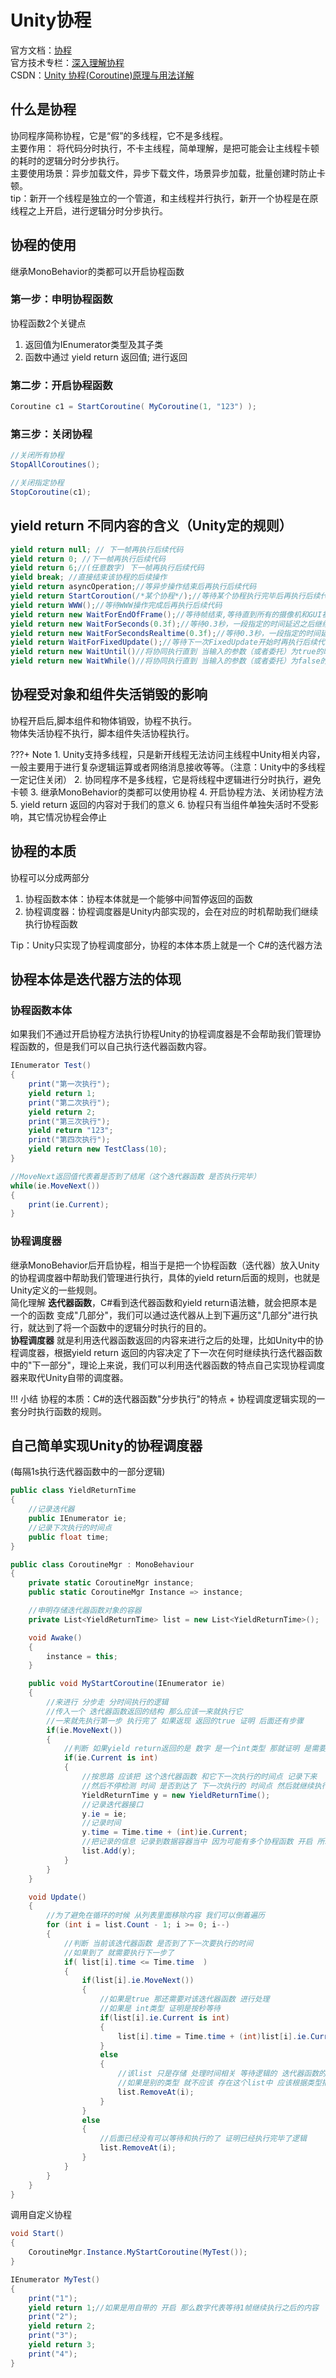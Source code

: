 # Unity协程
官方文档：[协程](https://docs.unity.cn/cn/2021.1/Manual/Coroutines.html)  
官方技术专栏：[深入理解协程](https://developer.unity.cn/projects/61c80ba3edbc2a244ffbcf25)  
CSDN：[Unity 协程(Coroutine)原理与用法详解](https://blog.csdn.net/xinzhilinger/article/details/116240688)
## 什么是协程
协同程序简称协程，它是“假”的多线程，它不是多线程。  
主要作用： 将代码分时执行，不卡主线程，简单理解，是把可能会让主线程卡顿的耗时的逻辑分时分步执行。  
主要使用场景：异步加载文件，异步下载文件，场景异步加载，批量创建时防止卡顿。  
tip：新开一个线程是独立的一个管道，和主线程并行执行，新开一个协程是在原线程之上开启，进行逻辑分时分步执行。
## 协程的使用
继承MonoBehavior的类都可以开启协程函数  
### 第一步：申明协程函数  
协程函数2个关键点   
1. 返回值为IEnumerator类型及其子类  
2. 函数中通过 yield return 返回值; 进行返回  

### 第二步：开启协程函数
``` c#
Coroutine c1 = StartCoroutine( MyCoroutine(1, "123") );
```
### 第三步：关闭协程
``` c#
//关闭所有协程
StopAllCoroutines();

//关闭指定协程
StopCoroutine(c1);
```
## yield return 不同内容的含义（Unity定的规则）
``` c#
yield return null; // 下一帧再执行后续代码
yield return 0; //下一帧再执行后续代码
yield return 6;//(任意数字) 下一帧再执行后续代码
yield break; //直接结束该协程的后续操作
yield return asyncOperation;//等异步操作结束后再执行后续代码
yield return StartCoroution(/*某个协程*/);//等待某个协程执行完毕后再执行后续代码
yield return WWW();//等待WWW操作完成后再执行后续代码
yield return new WaitForEndOfFrame();//等待帧结束,等待直到所有的摄像机和GUI被渲染完成后，在该帧显示在屏幕之前执行
yield return new WaitForSeconds(0.3f);//等待0.3秒，一段指定的时间延迟之后继续执行，在所有的Update函数完成调用的那一帧之后（这里的时间会受到Time.timeScale的影响）;
yield return new WaitForSecondsRealtime(0.3f);//等待0.3秒，一段指定的时间延迟之后继续执行，在所有的Update函数完成调用的那一帧之后（这里的时间不受到Time.timeScale的影响）;
yield return WaitForFixedUpdate();//等待下一次FixedUpdate开始时再执行后续代码
yield return new WaitUntil()//将协同执行直到 当输入的参数（或者委托）为true的时候....如:yield return new WaitUntil(() => frame >= 10);
yield return new WaitWhile()//将协同执行直到 当输入的参数（或者委托）为false的时候.... 如:yield return new WaitWhile(() => frame < 10);
```
## 协程受对象和组件失活销毁的影响
协程开启后,脚本组件和物体销毁，协程不执行。  
物体失活协程不执行，脚本组件失活协程执行。

???+ Note
    1. Unity支持多线程，只是新开线程无法访问主线程中Unity相关内容，一般主要用于进行复杂逻辑运算或者网络消息接收等等。（注意：Unity中的多线程一定记住关闭）
    2. 协同程序不是多线程，它是将线程中逻辑进行分时执行，避免卡顿
    3. 继承MonoBehavior的类都可以使用协程
    4. 开启协程方法、关闭协程方法
    5. yield return 返回的内容对于我们的意义
    6. 协程只有当组件单独失活时不受影响，其它情况协程会停止

## 协程的本质
协程可以分成两部分 

1. 协程函数本体：协程本体就是一个能够中间暂停返回的函数
2. 协程调度器：协程调度器是Unity内部实现的，会在对应的时机帮助我们继续执行协程函数

Tip：Unity只实现了协程调度部分，协程的本体本质上就是一个 C#的迭代器方法

## 协程本体是迭代器方法的体现
### 协程函数本体
如果我们不通过开启协程方法执行协程Unity的协程调度器是不会帮助我们管理协程函数的，但是我们可以自己执行迭代器函数内容。
``` C#
IEnumerator Test()
{
    print("第一次执行");
    yield return 1;
    print("第二次执行");
    yield return 2;
    print("第三次执行");
    yield return "123";
    print("第四次执行");
    yield return new TestClass(10);
}

//MoveNext返回值代表着是否到了结尾（这个迭代器函数 是否执行完毕）
while(ie.MoveNext())
{
    print(ie.Current);
}
```  
### 协程调度器
继承MonoBehavior后开启协程，相当于是把一个协程函数（迭代器）放入Unity的协程调度器中帮助我们管理进行执行，具体的yield return后面的规则，也就是Unity定义的一些规则。  
简化理解 **迭代器函数**，C#看到迭代器函数和yield return语法糖，就会把原本是一个的函数 变成"几部分"，我们可以通过迭代器从上到下遍历这"几部分"进行执行，就达到了将一个函数中的逻辑分时执行的目的。  
 **协程调度器** 就是利用迭代器函数返回的内容来进行之后的处理，比如Unity中的协程调度器，根据yield return 返回的内容决定了下一次在何时继续执行迭代器函数中的"下一部分"，理论上来说，我们可以利用迭代器函数的特点自己实现协程调度器来取代Unity自带的调度器。

!!! 小结
    协程的本质：C#的迭代器函数"分步执行"的特点 + 协程调度逻辑实现的一套分时执行函数的规则。

## 自己简单实现Unity的协程调度器
(每隔1s执行迭代器函数中的一部分逻辑)
``` C# linenums="1"
public class YieldReturnTime
{
    //记录迭代器
    public IEnumerator ie;
    //记录下次执行的时间点
    public float time;
}

public class CoroutineMgr : MonoBehaviour
{
    private static CoroutineMgr instance;
    public static CoroutineMgr Instance => instance;

    //申明存储迭代器函数对象的容器
    private List<YieldReturnTime> list = new List<YieldReturnTime>();

    void Awake()
    {
        instance = this;
    }

    public void MyStartCoroutine(IEnumerator ie)
    {
        //来进行 分步走 分时间执行的逻辑
        //传入一个 迭代器函数返回的结构 那么应该一来就执行它
        //一来就先执行第一步 执行完了 如果返现 返回的true 证明 后面还有步骤
        if(ie.MoveNext())
        {
            //判断 如果yield return返回的是 数字 是一个int类型 那就证明 是需要等待n秒继续执行
            if(ie.Current is int)
            {
                //按思路 应该把 这个迭代器函数 和它下一次执行的时间点 记录下来
                //然后不停检测 时间 是否到达了 下一次执行的 时间点 然后就继续执行它
                YieldReturnTime y = new YieldReturnTime();
                //记录迭代器接口
                y.ie = ie;
                //记录时间
                y.time = Time.time + (int)ie.Current;
                //把记录的信息 记录到数据容器当中 因为可能有多个协程函数 开启 所以 用一个 list来存储
                list.Add(y);
            }
        }
    }

    void Update()
    {
        //为了避免在循环的时候 从列表里面移除内容 我们可以倒着遍历
        for (int i = list.Count - 1; i >= 0; i--)
        {
            //判断 当前该迭代器函数 是否到了下一次要执行的时间
            //如果到了 就需要执行下一步了
            if( list[i].time <= Time.time  )
            {
                if(list[i].ie.MoveNext())
                {
                    //如果是true 那还需要对该迭代器函数 进行处理
                    //如果是 int类型 证明是按秒等待
                    if(list[i].ie.Current is int)
                    {
                        list[i].time = Time.time + (int)list[i].ie.Current;
                    }
                    else
                    {
                        //该list 只是存储 处理时间相关 等待逻辑的 迭代器函数的 
                        //如果是别的类型 就不应该 存在这个list中 应该根据类型把它放入别的容器中
                        list.RemoveAt(i);
                    }
                }
                else
                {
                    //后面已经没有可以等待和执行的了 证明已经执行完毕了逻辑
                    list.RemoveAt(i);
                }
            }
        }
    }
}
```
调用自定义协程
``` C#
void Start()
{
    CoroutineMgr.Instance.MyStartCoroutine(MyTest());
}

IEnumerator MyTest()
{
    print("1");
    yield return 1;//如果是用自带的 开启 那么数字代表等待1帧继续执行之后的内容
    print("2");
    yield return 2;
    print("3");
    yield return 3;
    print("4");
}
```